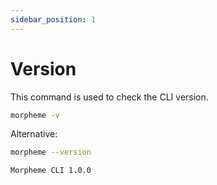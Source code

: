 ```yaml
---
sidebar_position: 1
---
```


# Version

This command is used to check the CLI version.

```bash
morpheme -v
```

Alternative:

```bash
morpheme --version
```

```bash title="Output"
Morpheme CLI 1.0.0
```
